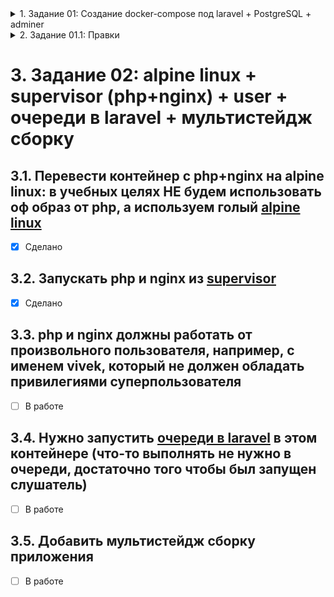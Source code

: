 <details>
  <summary>1. Задание 01: Создание docker-compose под laravel + PostgreSQL + adminer</summary>

    ### 1. Задание 01: Создание docker-compose под laravel + PostgreSQL + adminer
    
    
    ## Требования к заданию:
    
    Контейнер с Laravel (https://laravel.com/docs/11.x) приложением:
    
    * Создать Dockerfile для Laravel приложения,
    
      * Включить необходимые зависимости и настройки для запуска Laravel,
      * внутри контейнера должны быть nginx, php-fpm (8.2+), laravel 11.x
      * Контейнер PostgreSQL:
    
        * Поднять контейнер с PostgreSQL 16
        * Настроить базу данных, должна быть создана база данных с произвольным именем и пользователем
        * с произвольным именем и парольным доступом к бд (он должен быть без привилегий суперпользователя, должен видеть только свою базу данных и уметь читать и писать в нее).
      * Контейнер adminer:
    
        * Поднять контейнер с adminer.
        * Из веб дашборда adminer (должен быть доступен из браузера по произвольному порту), должна быть возможность подключаться к базе данных
      * Запуск приложения:
    
        * Приложение должно быть доступно на порту 8080.
        * Должны работать миграции, тесты и авторизация/регистрация (используем встроенные в laravel)
        * Важно, что все необходимые зависимости должны устанавливаться внутри контейнеров, и проект должен быть работоспособным после старта контейнеров.
      * Результат:
    
        * Ссылка на исходный код, который должен быть размещен в любом публичном vcs например https://github.com/.

</details>

<details>
  <summary>2. Задание 01.1: Правки</summary>

    ## Добавить исходный код приложения в репозиторий
    
    ## nginx + php должны работать в одном контейнере
    
    ## После запуска контейнеров приложение должно быть полностью работоспособным
    
    ## Реализация
    
    1. В папке `html` должен быть расположен Laravelx11 (в репозитарий включен)
       2. В корне `docker compose up -d` - запуск
          ![docker_compose_up.png](help/docker_compose_up.png)
       3. Логи контейнера
          ![docker_logs.png](help/docker_logs.png)
       4. Запуск Laravel в браузере `http://127.0.0.1:8080`
          ![laravel_web.png](help/laravel_web.png)
       5. Запуск Adminer в браузере `http://127.0.0.1:8081`
          ![db_web.png](help/db_web.png)
       6. Тесты `docker exec -it laravel-app php artisan test`
          ![laravel_test.png](help/laravel_test.png)
    

</details>

# 3. Задание 02: alpine linux + supervisor (php+nginx) + user + очереди в laravel + мультистейдж сборку

## 3.1. Перевести контейнер с php+nginx на alpine linux: в учебных целях НЕ будем использовать оф образ от php, а используем голый [alpine linux](https://hub.docker.com/_/alpine/tags)
- [x] Сделано

## 3.2. Запускать php и nginx из [supervisor](http://supervisord.org/)
- [x] Сделано

## 3.3. php и nginx должны работать от произвольного пользователя, например, с именем vivek, который не должен обладать привилегиями суперпользователя
- [ ] В работе

## 3.4. Нужно запустить [очереди в laravel](https://laravel.com/docs/11.x/queues) в этом контейнере  (что-то выполнять не нужно в очереди, достаточно того чтобы был запущен слушатель)
- [ ] В работе

## 3.5. Добавить мультистейдж сборку приложения
- [ ] В работе